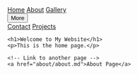 <html lang="en">
<head>
    <meta charset="UTF-8">
    <meta name="viewport" content="width=device-width, initial-scale=1.0">
    <title>Home</title>
    <link rel="stylesheet" href="/styles.css">
</head>
<body>
    <nav class="navbar">
            <a href="/index.html" class="nav-item">Home</a>
            <a href="/about/about.md" class="nav-item">About</a>
            <a href="/gallery.html" class="nav-item">Gallery</a>
            <div class="dropdown">
                <button class="dropbtn">More</button>
                <div class="dropdown-content">
                    <a href="/contact.html">Contact</a>
                    <a href="/projects.html">Projects</a>
                </div>
            </div>
        </nav>
    
    <h1>Welcome to My Website</h1>
    <p>This is the home page.</p>
    
    <!-- Link to another page -->
    <a href="about/about.md">About Page</a>
</body>
</html>
